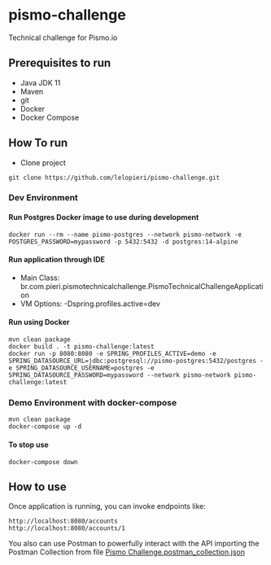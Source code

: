 # pismo-challenge
Technical challenge for Pismo.io


## Prerequisites to run
- Java JDK 11
- Maven
- git
- Docker
- Docker Compose

## How To run
- Clone project 
```
git clone https://github.com/lelopieri/pismo-challenge.git
```

### Dev Environment
#### Run Postgres Docker image to use during development
   `docker run --rm --name pismo-postgres --network pismo-network -e POSTGRES_PASSWORD=mypassword -p 5432:5432 -d postgres:14-alpine`
#### Run application through IDE 
   - Main Class: br.com.pieri.pismotechnicalchallenge.PismoTechnicalChallengeApplication
   - VM Options: -Dspring.profiles.active=dev

#### Run using Docker 
 ```
mvn clean package
docker build . -t pismo-challenge:latest
docker run -p 8080:8080 -e SPRING_PROFILES_ACTIVE=demo -e SPRING_DATASOURCE_URL=jdbc:postgresql://pismo-postgres:5432/postgres -e SPRING_DATASOURCE_USERNAME=postgres -e SPRING_DATASOURCE_PASSWORD=mypassword --network pismo-network pismo-challenge:latest
 ```

### Demo Environment with docker-compose
```
mvn clean package
docker-compose up -d
```

#### To stop use
```
docker-compose down
```

## How to use
Once application is running, you can invoke endpoints like:
```
http://localhost:8080/accounts
http://localhost:8080/accounts/1
```
You also can use Postman to powerfully interact with the API importing the Postman Collection
from file [Pismo Challenge.postman_collection.json](https://github.com/lelopieri/pismo-challenge/blob/main/Pismo%20Challenge.postman_collection.json)

